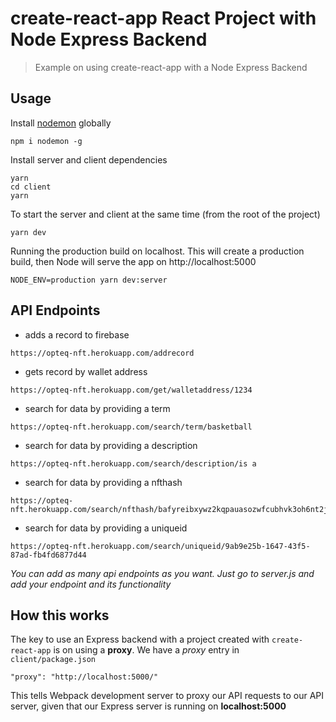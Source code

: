 # create-react-app React Project with Node Express Backend

> Example on using create-react-app with a Node Express Backend

## Usage

Install [nodemon](https://github.com/remy/nodemon) globally

```
npm i nodemon -g
```

Install server and client dependencies

```
yarn
cd client
yarn
```

To start the server and client at the same time (from the root of the project)

```
yarn dev
```

Running the production build on localhost. This will create a production build, then Node will serve the app on http://localhost:5000

```
NODE_ENV=production yarn dev:server
```

## API Endpoints

- adds a record to firebase
```
https://opteq-nft.herokuapp.com/addrecord
```
- gets record by wallet address
```
https://opteq-nft.herokuapp.com/get/walletaddress/1234
```
- search for data by providing a term
```
https://opteq-nft.herokuapp.com/search/term/basketball
```
- search for data by providing a description
```
https://opteq-nft.herokuapp.com/search/description/is a
```
- search for data by providing a nfthash
```
https://opteq-nft.herokuapp.com/search/nfthash/bafyreibxywz2kqpauasozwfcubhvk3oh6nt2jogjazbeyp7z6a2e5ehbki
```
- search for data by providing a uniqueid
```
https://opteq-nft.herokuapp.com/search/uniqueid/9ab9e25b-1647-43f5-87ad-fb4fd6877d44
```
<i>You can add as many api endpoints as you want. Just go to server.js and add your endpoint and its functionality</i>

## How this works

The key to use an Express backend with a project created with `create-react-app` is on using a **proxy**. We have a _proxy_ entry in `client/package.json`

```
"proxy": "http://localhost:5000/"
```

This tells Webpack development server to proxy our API requests to our API server, given that our Express server is running on **localhost:5000**
